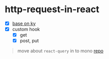 # http-request-in-react

- [x] [base on ky](https://github.com/sindresorhus/ky)
- [x] custom hook
  - [x] get
  - [x] post, put

> move about `react-query` in to mono [repo](https://github.com/jungai/in-deep-with-react-query)
